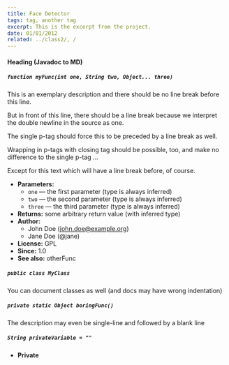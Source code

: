```yaml
---
title: Face Detector
tags: tag, another tag
excerpt: This is the excerpt from the project.
date: 01/01/2012
related: ../class2/, /
---
```

#### Heading (Javadoc to MD)

##### `function myFunc(int one, String two, Object... three)`

This is an exemplary description and there should be no line break before this line. 

But in front of this line, there should be a line break because we interpret the double newline in the source as one. 

The single p-tag should force this to be preceded by a line break as well. 

Wrapping in p-tags with closing tag should be possible, too, and make no difference to the single p-tag ... 

Except for this text which will have a line break before, of course.

 * **Parameters:**
   * `one` — the first parameter (type is always inferred)
   * `two` — the second parameter (type is always inferred)
   * `three` — the third parameter (type is always inferred)
 * **Returns:** some arbitrary return value (with inferred type)
 * **Author:**
   * John Doe (john.doe@example.org)
   * Jane Doe (@jane)
 * **License:** GPL
 * **Since:** 1.0
 * **See also:** otherFunc

##### `public class MyClass`

You can document classes as well (and docs may have wrong indentation)

##### `private static Object boringFunc()`

The description may even be single-line and followed by a blank line

##### `String privateVariable = ""`

 * **Private**
